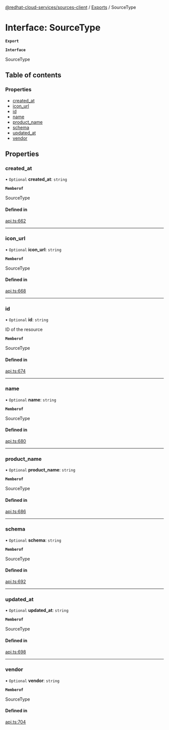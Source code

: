 [@redhat-cloud-services/sources-client](../README.md) / [Exports](../modules.md) / SourceType

# Interface: SourceType

**`Export`**

**`Interface`**

SourceType

## Table of contents

### Properties

- [created\_at](SourceType.md#created_at)
- [icon\_url](SourceType.md#icon_url)
- [id](SourceType.md#id)
- [name](SourceType.md#name)
- [product\_name](SourceType.md#product_name)
- [schema](SourceType.md#schema)
- [updated\_at](SourceType.md#updated_at)
- [vendor](SourceType.md#vendor)

## Properties

### created\_at

• `Optional` **created\_at**: `string`

**`Memberof`**

SourceType

#### Defined in

[api.ts:662](https://github.com/mkholjuraev/javascript-clients/blob/master/packages/sources/api.ts#L662)

___

### icon\_url

• `Optional` **icon\_url**: `string`

**`Memberof`**

SourceType

#### Defined in

[api.ts:668](https://github.com/mkholjuraev/javascript-clients/blob/master/packages/sources/api.ts#L668)

___

### id

• `Optional` **id**: `string`

ID of the resource

**`Memberof`**

SourceType

#### Defined in

[api.ts:674](https://github.com/mkholjuraev/javascript-clients/blob/master/packages/sources/api.ts#L674)

___

### name

• `Optional` **name**: `string`

**`Memberof`**

SourceType

#### Defined in

[api.ts:680](https://github.com/mkholjuraev/javascript-clients/blob/master/packages/sources/api.ts#L680)

___

### product\_name

• `Optional` **product\_name**: `string`

**`Memberof`**

SourceType

#### Defined in

[api.ts:686](https://github.com/mkholjuraev/javascript-clients/blob/master/packages/sources/api.ts#L686)

___

### schema

• `Optional` **schema**: `string`

**`Memberof`**

SourceType

#### Defined in

[api.ts:692](https://github.com/mkholjuraev/javascript-clients/blob/master/packages/sources/api.ts#L692)

___

### updated\_at

• `Optional` **updated\_at**: `string`

**`Memberof`**

SourceType

#### Defined in

[api.ts:698](https://github.com/mkholjuraev/javascript-clients/blob/master/packages/sources/api.ts#L698)

___

### vendor

• `Optional` **vendor**: `string`

**`Memberof`**

SourceType

#### Defined in

[api.ts:704](https://github.com/mkholjuraev/javascript-clients/blob/master/packages/sources/api.ts#L704)
